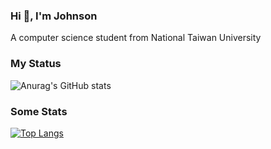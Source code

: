 ### Hi 👋, I'm Johnson
A computer science student from National Taiwan University

### My Status

![Anurag's GitHub stats](https://github-readme-stats.vercel.app/api?username=johnsonhung906&theme=monokai&show_icons=true)

### Some Stats

[![Top Langs](https://github-readme-stats.vercel.app/api/top-langs/?username=johnsonhung906e&layout=compact&show_icons=true&theme=tokyonight&langs_count=5&hide=html,css)](https://github.com/anuraghazra/github-readme-stats)
